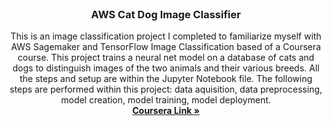 <br />
<p align="center">
  <h3 align="center">AWS Cat Dog Image Classifier
</h3>

  <p align="center">
  This is an image classification project I completed to familiarize myself with AWS Sagemaker and TensorFlow Image Classification based of a Coursera course. This project trains a neural net model on a database of cats and dogs to distinguish images of the two animals and their various breeds. All the steps and setup are within the Jupyter Notebook file. The following steps are performed within this project: data aquisition, data preprocessing, model creation, model training, model deployment.
    <br />
    <a href="https://www.coursera.org/projects/sagemaker-tensorflow"><strong>Coursera Link »</strong></a>
  </p>
</p>

